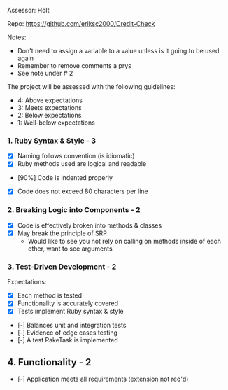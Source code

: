 Assessor: Holt

Repo: https://github.com/eriksc2000/Credit-Check

Notes:
- Don't need to assign a variable to a value unless is it going to be used again
- Remember to remove comments a prys
- See note under # 2

The project will be assessed with the following guidelines:

* 4: Above expectations
* 3: Meets expectations
* 2: Below expectations
* 1: Well-below expectations

### 1. Ruby Syntax & Style - 3

- [X] Naming follows convention (is idiomatic)
- [X] Ruby methods used are logical and readable
- [90%] Code is indented properly
- [X] Code does not exceed 80 characters per line

### 2. Breaking Logic into Components - 2

- [X] Code is effectively broken into methods & classes
- [X] May break the principle of SRP
  - Would like to see you not rely on calling on methods inside of each other, want to see arguments

### 3. Test-Driven Development - 2

Expectations:

- [X] Each method is tested  
- [X] Functionality is accurately covered
- [X] Tests implement Ruby syntax & style   
- [-] Balances unit and integration tests
- [-] Evidence of edge cases testing
- [-] A test RakeTask is implemented

## 4. Functionality - 2

- [-] Application meets all requirements (extension not req'd)
